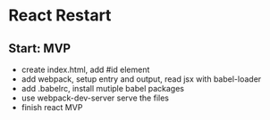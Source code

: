 # React Restart

## Start: MVP
- create index.html, add #id element
- add webpack, setup entry and output, read jsx with babel-loader
- add .babelrc, install mutiple babel packages
- use webpack-dev-server serve the files
- finish react MVP